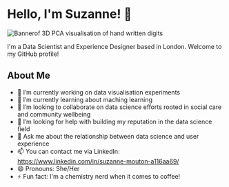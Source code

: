 # Hello, I'm Suzanne! 👋

![Bannerof 3D PCA visualisation of hand written digits](imgur.com/AcdWsXz "Data in motion")

I'm a Data Scientist and Experience Designer based in London. Welcome to my GitHub profile!

## About Me

- 🔭 I’m currently working on data visualisation experiments
- 🌱 I’m currently learning about maching learning
- 👯 I’m looking to collaborate on data science efforts rooted in social care and community wellbeing
- 🤔 I’m looking for help with building my reputation in the data science field
- 💬 Ask me about the relationship between data science and user experience
- 📫 You can contact me via LinkedIn: https://www.linkedin.com/in/suzanne-mouton-a116aa69/
- 😄 Pronouns: She/Her
- ⚡ Fun fact: I'm a chemistry nerd when it comes to coffee!

